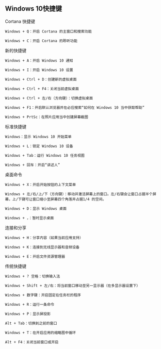 ## Windows 10快捷键
Cortana 快捷键

    Windows + Q：开启 Cortana 的主窗口和搜索功能

    Windows + C：开启 Cortana 的聆听功能

新的快捷键

    Windows + A：开启 Windows 10 通知

    Windows + I：开启 Windows 10 设置

    Windows + Ctrl + D：创建新的虚拟桌面

    Windows + Ctrl + F4：关闭当前虚拟桌面

    Windows + Ctrl + 左/右（方向键）：切换虚拟桌面

    Windows + F1：开启默认浏览器并在必应搜索“如何在 Windows 10 当中获取帮助”

    Windows + PrtSc：在照片应用当中创建屏幕截图

标准快捷键

    Windows：显示 Windows 10 开始菜单

    Windows + L：锁定 Windows 10 设备

    Windows + Tab：运行 Windows 10 任务视图

    Windows + 回车：开启“讲述人”

桌面命令

    Windows + X：开启开始按钮的上下文菜单

    Windows + 左/右/上/下（方向键）：移动并激活屏幕上的窗口。左/右键会让窗口占据半个屏幕，上/下键可让窗口缩小至屏幕四个角落并占据1/4 的空间。

    Windows + D：显示 Windows 桌面

    Windows + ，：暂时显示桌面

连接和分享

    Windows + H：分享内容（如果当前应用支持）

    Windows + K：连接到无线显示器和音频设备

    Windows + E：开启文件资源管理器

传统快捷键

    Windows + ? 空格：切换输入法

    Windows + Shift + 左/右：将当前窗口移动至另一显示器（在多显示器设置下）

    Windows + 数字键：开启固定在任务栏的程序

    Windows + R：运行一条命令

    Windows + P：显示屏投影

    Alt + Tab：切换到之前的窗口

    Windows + T：在开启应用的缩略图中循环

    Alt + F4：关闭当前窗口或开启